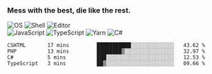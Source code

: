 ### Mess with the best, die like the rest.

![OS](https://img.shields.io/badge/-Arch-informational?style=flat&logo=arch-linux&logoColor=white&color=1793D1)
![Shell](https://img.shields.io/badge/-Zsh-informational?style=flat&logo=gnu-bash&logoColor=white&color=4EAA25)
![Editor](https://img.shields.io/badge/-Visual%20Studio%20Code-informational?style=flat&logo=visual-studio-code&logoColor=white&color=007ACC)\
![JavaScript](https://img.shields.io/badge/-JavaScript-informational?style=flat&logo=javascript&logoColor=white&color=F7DF1E)
![TypeScript](https://img.shields.io/badge/-TypeScript-informational?style=flat&logo=typescript&logoColor=white&color=007ACC)
![Yarn](https://img.shields.io/badge/-Yarn-informational?style=flat&logo=yarn&logoColor=white&color=2C8EBB)
![C#](https://img.shields.io/badge/-C%23-informational?style=flat&logo=.NET&logoColor=white&color=5C2D91)

<!--START_SECTION:waka-->
```text
CSHTML       17 mins         ███████████░░░░░░░░░░░░░░   43.62 % 
PHP          13 mins         ████████▒░░░░░░░░░░░░░░░░   32.97 % 
C#           5 mins          ███░░░░░░░░░░░░░░░░░░░░░░   12.53 % 
TypeScript   3 mins          ██▒░░░░░░░░░░░░░░░░░░░░░░   09.66 % 
```
<!--END_SECTION:waka-->
